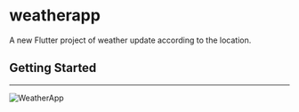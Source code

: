 # weatherapp

A new Flutter project of weather update according to the location.

## Getting Started
----------
![WeatherApp](https://user-images.githubusercontent.com/65438013/205673132-cf8a49a2-7922-4ee6-ad0b-dc0b5b905caf.gif)
